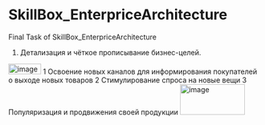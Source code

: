 # SkillBox_EnterpriceArchitecture
Final Task of SkillBox_EnterpriceArchitecture

1. Детализация и чёткое прописывание бизнес-целей. 
<img width="65" height="21" alt="image" src="https://github.com/user-attachments/assets/ec53651d-284a-457f-9039-c0b1b5d522ad" />
1	Освоение новых каналов для информирования покупателей о выходе новых товаров 
2	Стимулирование спроса на новые вещи
3	Популяризация и продвижения своей продукции 
<img width="129" height="61" alt="image" src="https://github.com/user-attachments/assets/51691953-40c2-4df0-b55b-4e5da4a93908" />


